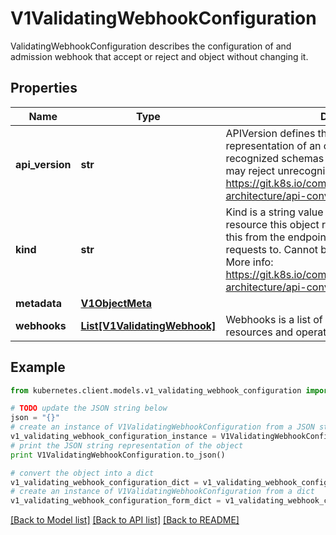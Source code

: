 # V1ValidatingWebhookConfiguration

ValidatingWebhookConfiguration describes the configuration of and admission webhook that accept or reject and object without changing it.

## Properties
Name | Type | Description | Notes
------------ | ------------- | ------------- | -------------
**api_version** | **str** | APIVersion defines the versioned schema of this representation of an object. Servers should convert recognized schemas to the latest internal value, and may reject unrecognized values. More info: https://git.k8s.io/community/contributors/devel/sig-architecture/api-conventions.md#resources | [optional] 
**kind** | **str** | Kind is a string value representing the REST resource this object represents. Servers may infer this from the endpoint the kubernetes.client submits requests to. Cannot be updated. In CamelCase. More info: https://git.k8s.io/community/contributors/devel/sig-architecture/api-conventions.md#types-kinds | [optional] 
**metadata** | [**V1ObjectMeta**](V1ObjectMeta.md) |  | [optional] 
**webhooks** | [**List[V1ValidatingWebhook]**](V1ValidatingWebhook.md) | Webhooks is a list of webhooks and the affected resources and operations. | [optional] 

## Example

```python
from kubernetes.client.models.v1_validating_webhook_configuration import V1ValidatingWebhookConfiguration

# TODO update the JSON string below
json = "{}"
# create an instance of V1ValidatingWebhookConfiguration from a JSON string
v1_validating_webhook_configuration_instance = V1ValidatingWebhookConfiguration.from_json(json)
# print the JSON string representation of the object
print V1ValidatingWebhookConfiguration.to_json()

# convert the object into a dict
v1_validating_webhook_configuration_dict = v1_validating_webhook_configuration_instance.to_dict()
# create an instance of V1ValidatingWebhookConfiguration from a dict
v1_validating_webhook_configuration_form_dict = v1_validating_webhook_configuration.from_dict(v1_validating_webhook_configuration_dict)
```
[[Back to Model list]](../README.md#documentation-for-models) [[Back to API list]](../README.md#documentation-for-api-endpoints) [[Back to README]](../README.md)


